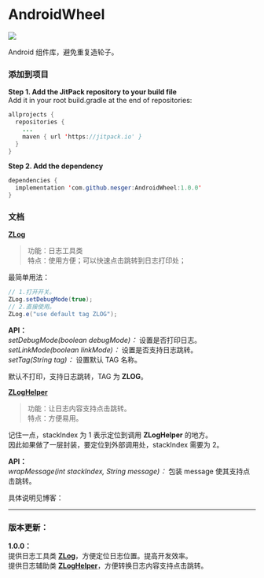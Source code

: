 # AndroidWheel

[![](https://jitpack.io/v/nesger/AndroidWheel.svg)](https://jitpack.io/#nesger/AndroidWheel)

Android 组件库，避免重复造轮子。

### 添加到项目

**Step 1. Add the JitPack repository to your build file**  
Add it in your root build.gradle at the end of repositories:
```java
allprojects {
  repositories {
    ...
    maven { url 'https://jitpack.io' }
  }
}
```
**Step 2. Add the dependency**
```java
dependencies {
  implementation 'com.github.nesger:AndroidWheel:1.0.0'
}
```

### 文档

**[ZLog](https://github.com/nesger/AndroidWheel/blob/master/wheel/src/main/java/com/zengyu/wheel/utils/ZLog.java)**
>功能：日志工具类  
>特点：使用方便；可以快速点击跳转到日志打印处；

最简单用法：
```java
// 1.打开开关。
ZLog.setDebugMode(true);
// 2.直接使用。
ZLog.e("use default tag ZLOG");
```

**API：**  
*setDebugMode(boolean debugMode)：* 设置是否打印日志。  
*setLinkMode(boolean linkMode)：* 设置是否支持日志跳转。  
*setTag(String tag)：* 设置默认 TAG 名称。  


默认不打印，支持日志跳转，TAG 为 **ZLOG**。

**[ZLogHelper](https://github.com/nesger/AndroidWheel/blob/master/wheel/src/main/java/com/zengyu/wheel/utils/ZLogHelper.java)**
>功能：让日志内容支持点击跳转。  
>特点：方便易用。

记住一点，stackIndex 为 1 表示定位到调用 **ZLogHelper** 的地方。    
因此如果做了一层封装，要定位到外部调用处，stackIndex 需要为 2。

**API：**  
*wrapMessage(int stackIndex, String message)：* 包装 message 使其支持点击跳转。

具体说明见博客：

<hr/>

### 版本更新：

**1.0.0：**  
提供日志工具类 **[ZLog](https://github.com/nesger/AndroidWheel/blob/master/wheel/src/main/java/com/zengyu/wheel/utils/ZLog.java)**，方便定位日志位置。提高开发效率。  
提供日志辅助类 **[ZLogHelper](https://github.com/nesger/AndroidWheel/blob/master/wheel/src/main/java/com/zengyu/wheel/utils/ZLogHelper.java)**，方便转换日志内容支持点击跳转。




